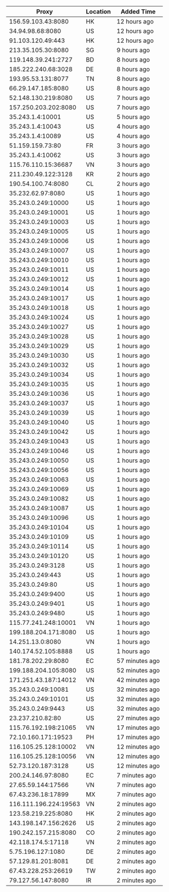 | Proxy | Location | Added Time |
|---------|----------|------------|
| 156.59.103.43:8080 | HK | 12 hours ago |
| 34.94.98.68:8080 | US | 12 hours ago |
| 91.103.120.49:443 | HK | 12 hours ago |
| 213.35.105.30:8080 | SG | 9 hours ago |
| 119.148.39.241:2727 | BD | 8 hours ago |
| 185.222.240.68:3028 | DE | 8 hours ago |
| 193.95.53.131:8077 | TN | 8 hours ago |
| 66.29.147.185:8080 | US | 8 hours ago |
| 52.148.130.219:8080 | US | 7 hours ago |
| 157.250.203.202:8080 | US | 7 hours ago |
| 35.243.1.4:10001 | US | 5 hours ago |
| 35.243.1.4:10043 | US | 4 hours ago |
| 35.243.1.4:10089 | US | 4 hours ago |
| 51.159.159.73:80 | FR | 3 hours ago |
| 35.243.1.4:10062 | US | 3 hours ago |
| 115.76.110.15:36687 | VN | 3 hours ago |
| 211.230.49.122:3128 | KR | 2 hours ago |
| 190.54.100.74:8080 | CL | 2 hours ago |
| 35.232.62.97:8080 | US | 1 hours ago |
| 35.243.0.249:10000 | US | 1 hours ago |
| 35.243.0.249:10001 | US | 1 hours ago |
| 35.243.0.249:10003 | US | 1 hours ago |
| 35.243.0.249:10005 | US | 1 hours ago |
| 35.243.0.249:10006 | US | 1 hours ago |
| 35.243.0.249:10007 | US | 1 hours ago |
| 35.243.0.249:10010 | US | 1 hours ago |
| 35.243.0.249:10011 | US | 1 hours ago |
| 35.243.0.249:10012 | US | 1 hours ago |
| 35.243.0.249:10014 | US | 1 hours ago |
| 35.243.0.249:10017 | US | 1 hours ago |
| 35.243.0.249:10018 | US | 1 hours ago |
| 35.243.0.249:10024 | US | 1 hours ago |
| 35.243.0.249:10027 | US | 1 hours ago |
| 35.243.0.249:10028 | US | 1 hours ago |
| 35.243.0.249:10029 | US | 1 hours ago |
| 35.243.0.249:10030 | US | 1 hours ago |
| 35.243.0.249:10032 | US | 1 hours ago |
| 35.243.0.249:10034 | US | 1 hours ago |
| 35.243.0.249:10035 | US | 1 hours ago |
| 35.243.0.249:10036 | US | 1 hours ago |
| 35.243.0.249:10037 | US | 1 hours ago |
| 35.243.0.249:10039 | US | 1 hours ago |
| 35.243.0.249:10040 | US | 1 hours ago |
| 35.243.0.249:10042 | US | 1 hours ago |
| 35.243.0.249:10043 | US | 1 hours ago |
| 35.243.0.249:10046 | US | 1 hours ago |
| 35.243.0.249:10050 | US | 1 hours ago |
| 35.243.0.249:10056 | US | 1 hours ago |
| 35.243.0.249:10063 | US | 1 hours ago |
| 35.243.0.249:10069 | US | 1 hours ago |
| 35.243.0.249:10082 | US | 1 hours ago |
| 35.243.0.249:10087 | US | 1 hours ago |
| 35.243.0.249:10096 | US | 1 hours ago |
| 35.243.0.249:10104 | US | 1 hours ago |
| 35.243.0.249:10109 | US | 1 hours ago |
| 35.243.0.249:10114 | US | 1 hours ago |
| 35.243.0.249:10120 | US | 1 hours ago |
| 35.243.0.249:3128 | US | 1 hours ago |
| 35.243.0.249:443 | US | 1 hours ago |
| 35.243.0.249:80 | US | 1 hours ago |
| 35.243.0.249:9400 | US | 1 hours ago |
| 35.243.0.249:9401 | US | 1 hours ago |
| 35.243.0.249:9480 | US | 1 hours ago |
| 115.77.241.248:10001 | VN | 1 hours ago |
| 199.188.204.171:8080 | US | 1 hours ago |
| 14.251.13.0:8080 | VN | 1 hours ago |
| 140.174.52.105:8888 | US | 1 hours ago |
| 181.78.202.29:8080 | EC | 57 minutes ago |
| 199.188.204.105:8080 | US | 52 minutes ago |
| 171.251.43.187:14012 | VN | 42 minutes ago |
| 35.243.0.249:10081 | US | 32 minutes ago |
| 35.243.0.249:10101 | US | 32 minutes ago |
| 35.243.0.249:9443 | US | 32 minutes ago |
| 23.237.210.82:80 | US | 27 minutes ago |
| 115.76.192.198:21065 | VN | 17 minutes ago |
| 72.10.160.171:19523 | PH | 17 minutes ago |
| 116.105.25.128:10002 | VN | 12 minutes ago |
| 116.105.25.128:10056 | VN | 12 minutes ago |
| 52.73.120.187:3128 | US | 12 minutes ago |
| 200.24.146.97:8080 | EC | 7 minutes ago |
| 27.65.59.144:17566 | VN | 7 minutes ago |
| 67.43.236.18:17899 | MX | 7 minutes ago |
| 116.111.196.224:19563 | VN | 2 minutes ago |
| 123.58.219.225:8080 | HK | 2 minutes ago |
| 143.198.147.156:2626 | US | 2 minutes ago |
| 190.242.157.215:8080 | CO | 2 minutes ago |
| 42.118.174.5:17118 | VN | 2 minutes ago |
| 5.75.196.127:1080 | DE | 2 minutes ago |
| 57.129.81.201:8081 | DE | 2 minutes ago |
| 67.43.228.253:26619 | TW | 2 minutes ago |
| 79.127.56.147:8080 | IR | 2 minutes ago |

